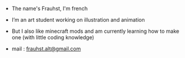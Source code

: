 - The name's Frauhst, I'm french
  
- I’m an art student working on illustration and animation
- But I also like minecraft mods and am currently learning how to make one (with little coding knowledge)
  
- mail : frauhst.alt@gmail.com

<!---
Frauhst/Frauhst is a ✨ special ✨ repository because its `README.md` (this file) appears on your GitHub profile.
You can click the Preview link to take a look at your changes.
--->
